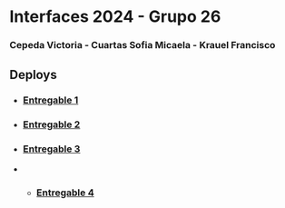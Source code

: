 # Interfaces 2024 - Grupo 26
### Cepeda Victoria - Cuartas Sofia Micaela - Krauel Francisco

## Deploys

* ### [Entregable 1](https://www.figma.com/design/0MDLxC9viqEO8fY5KYUUDW/Entregable-1---Grupo-26?node-id=0-1&t=57AuPrVZeSy1lPVL-1)

* ### [Entregable 2](https://victoriacepedamarquinez.github.io/Inferfaces_Grupo_26/Entregable2/index.html)

* ### [Entregable 3](https://victoriacepedamarquinez.github.io/Inferfaces_Grupo_26/4EnLinea2/juego.html)

* * ### [Entregable 4](https://victoriacepedamarquinez.github.io/Inferfaces_Grupo_26/entregable4/index.html)

